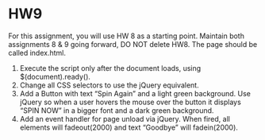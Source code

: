# HW9
For this assignment, you will use HW 8 as a starting point.  Maintain both assignments 8 & 9 going forward, DO NOT delete HW8.  The page should be called index.html.

1.	Execute the script only after the document loads, using $(document).ready().
2.	Change all CSS selectors to use the jQuery equivalent.
3.	Add a Button with text “Spin Again” and a light green background. Use jQuery so when a user hovers the mouse over the button it displays “SPIN NOW” in a bigger font and a dark green background.
4.	Add an event handler for page unload via jQuery.  When fired, all elements will fadeout(2000) and text “Goodbye” will fadein(2000).
